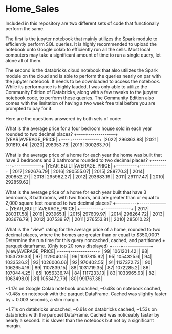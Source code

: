 # Home_Sales

Included in this repository are two different sets of code that functionally perform the same.

The first is the jupyter notebook that mainly utilizes the Spark module to efficiently perform SQL queries. It is highly recommended to upload the notebook onto Google colab to efficiently run all the cells. Most local computers may take a significant amount of time to run a single query, let alone all of them.

The second is the databricks cloud notebook that also utilizes the Spark module on the cloud and is able to perform the queries nearly on par with the jupyter notebook. It needs to be downloaded to access the notebook. While its performance is highly lauded, I was only able to utilize the Community Edition of Databricks, along with a few tweaks to the jupyter notebook code, to perform these queries. The Community Edition also comes with the limitation of having a two week free trial before you are prompted to pay for it. 

Here are the questions answered by both sets of code:

What is the average price for a four bedroom house sold in each year rounded to two decimal places?
+----+-------------+
|YEAR|AVERAGE_PRICE|
+----+-------------+
|2022|    296363.88|
|2021|    301819.44|
|2020|    298353.78|
|2019|    300263.70|


What is the average price of a home for each year the home was built that have 3 bedrooms and 3 bathrooms rounded to two decimal places?
+----------+-------------+
|YEAR_BUILT|AVERAGE_PRICE|
+----------+-------------+
|      2017|    292676.79|
|      2016|    290555.07|
|      2015|     288770.3|
|      2014|    290852.27|
|      2013|    295962.27|
|      2012|    293683.19|
|      2011|    291117.47|
|      2010|    292859.62|

What is the average price of a home for each year built that have 3 bedrooms, 3 bathrooms, with two floors,
and are greater than or equal to 2,000 square feet rounded to two decimal places?
+----------+-------------+
|YEAR_BUILT|AVERAGE_PRICE|
+----------+-------------+
|      2017|    280317.58|
|      2016|     293965.1|
|      2015|    297609.97|
|      2014|    298264.72|
|      2013|    303676.79|
|      2012|    307539.97|
|      2011|    276553.81|
|      2010|    285010.22|

What is the "view" rating for the average price of a home, rounded to two decimal places, where the homes are greater than
or equal to $350,000? Determine the run time for this query noncached, cached, and partitioned + parquet dataframe. (Only top 20 rows displayed)
+----+-------------+
|view|AVERAGE_PRICE|
+----+-------------+
|  99|   1061201.42|
|  98|   1053739.33|
|  97|   1129040.15|
|  96|   1017815.92|
|  95|    1054325.6|
|  94|    1033536.2|
|  93|   1026006.06|
|  92|    970402.55|
|  91|   1137372.73|
|  90|   1062654.16|
|  89|   1107839.15|
|  88|   1031719.35|
|  87|    1072285.2|
|  86|   1070444.25|
|  85|   1056336.74|
|  84|   1117233.13|
|  83|   1033965.93|
|  82|    1063498.0|
|  81|   1053472.79|
|  80|    991767.38|

~1.17s on Google Colab notebook uncached, ~0.48s on notebook cached, ~0.48s on notebook with the parquet DataFrame. Cached was slightly faster by ~ 0.003 seconds, a slim margin.

~1.71s on databricks uncached, ~0.61s on databricks cached, ~1.53s on databricks with the parquet DataFrame. Cached was noticeably faster by nearly a second. It is slower than the notebook but not by a significant margin. 

